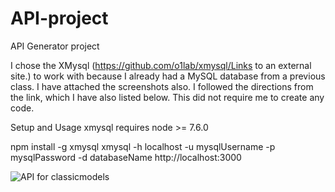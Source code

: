 # API-project
API Generator project

I chose the XMysql (https://github.com/o1lab/xmysql/Links to an external site.) to work with because I already had a MySQL database from a previous class.  I have attached the screenshots also.  I followed the directions from the link, which I have also listed below.  This did not require me to create any code.

Setup and Usage
xmysql requires node >= 7.6.0

npm install -g xmysql
xmysql -h localhost -u mysqlUsername -p mysqlPassword -d databaseName
http://localhost:3000


![API for classicmodels](https://user-images.githubusercontent.com/122126853/232250717-177f4337-c208-456c-9542-0292413f8e58.JPG)
